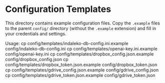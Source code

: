 # Configuration Templates

This directory contains example configuration files. Copy the `.example` files to the parent `config/` directory (without the `.example` extension) and fill in your credentials and settings.

Usage:
  cp config/templates/indaleko-db-config.ini.example config/indaleko-db-config.ini
  cp config/templates/openai-key.ini.example config/openai-key.ini
  cp config/templates/dropbox_config.json.example config/dropbox_config.json
  cp config/templates/dropbox_token.json.example config/dropbox_token.json
  cp config/templates/gdrive_config.json.example config/gdrive_config.json
  cp config/templates/gdrive_token.json.example config/gdrive_token.json